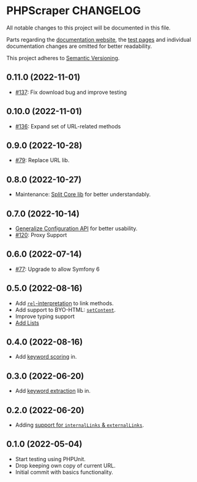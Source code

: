 # PHPScraper CHANGELOG

All notable changes to this project will be documented in this file.

Parts regarding the [documentation website](https://phpscraper.de), the [test pages](https://github.com/spekulatius/phpscraper-test-pages) and individual documentation changes are omitted for better readability.

This project adheres to [Semantic Versioning](http://semver.org/).

## 0.11.0 (2022-11-01)

- [#137](https://github.com/spekulatius/PHPScraper/issues/137): Fix download bug and improve testing

## 0.10.0 (2022-11-01)

- [#136](https://github.com/spekulatius/PHPScraper/issues/136): Expand set of URL-related methods

## 0.9.0 (2022-10-28)

- [#79](https://github.com/spekulatius/PHPScraper/issues/79): Replace URL lib.

## 0.8.0 (2022-10-27)

- Maintenance: [Split Core lib](https://github.com/spekulatius/PHPScraper/commit/2ca34caae75e634442daf9c4f886060e41ba8911) for better understandably.

## 0.7.0 (2022-10-14)

- [Generalize Configuration API](https://github.com/spekulatius/PHPScraper/commit/e19baeb19658fbc4846c24eb597876f54c6012a3) for better usability.
- [#120](https://github.com/spekulatius/PHPScraper/issues/120): Proxy Support

## 0.6.0 (2022-07-14)

- [#77](https://github.com/spekulatius/PHPScraper/issues/77): Upgrade to allow Symfony 6

## 0.5.0 (2022-08-16)

- Add [`rel`-interpretation](https://github.com/spekulatius/PHPScraper/commit/47d6f8a0f6adf49de31b691b98ea472a4a382b9f) to link methods.
- Add support to BYO-HTML: [`setContent`](https://github.com/spekulatius/PHPScraper/commit/9c50d145f280732e26ecf83c8d2978c07466dfcd).
- Improve typing support
- [Add Lists](https://github.com/spekulatius/PHPScraper/commit/0aac52853ab394d9f38b004e401c5fbec328e017)

## 0.4.0 (2022-08-16)

- Add [keyword scoring](https://github.com/spekulatius/PHPScraper/commit/e91bce24e4b53d9a1ef19b3f1ded97627eb2076e) in.

## 0.3.0 (2022-06-20)

- Add [keyword extraction](https://github.com/spekulatius/PHPScraper/commit/9d20004ead5b9e8350a03fa6fc4de1477b19bd4c) lib in.

## 0.2.0 (2022-06-20)

- Adding [support for `internalLinks` & `externalLinks`](https://github.com/spekulatius/PHPScraper/commit/193f422f206b7a10586463fff4a7f9dcc9e896f9).

## 0.1.0 (2022-05-04)

- Start testing using PHPUnit.
- Drop keeping own copy of current URL.
- Initial commit with basics functionality.